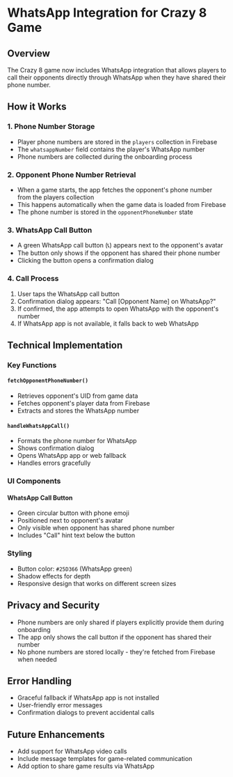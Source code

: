 # WhatsApp Integration for Crazy 8 Game

## Overview
The Crazy 8 game now includes WhatsApp integration that allows players to call their opponents directly through WhatsApp when they have shared their phone number.

## How it Works

### 1. Phone Number Storage
- Player phone numbers are stored in the `players` collection in Firebase
- The `whatsappNumber` field contains the player's WhatsApp number
- Phone numbers are collected during the onboarding process

### 2. Opponent Phone Number Retrieval
- When a game starts, the app fetches the opponent's phone number from the players collection
- This happens automatically when the game data is loaded from Firebase
- The phone number is stored in the `opponentPhoneNumber` state

### 3. WhatsApp Call Button
- A green WhatsApp call button (📞) appears next to the opponent's avatar
- The button only shows if the opponent has shared their phone number
- Clicking the button opens a confirmation dialog

### 4. Call Process
1. User taps the WhatsApp call button
2. Confirmation dialog appears: "Call [Opponent Name] on WhatsApp?"
3. If confirmed, the app attempts to open WhatsApp with the opponent's number
4. If WhatsApp app is not available, it falls back to web WhatsApp

## Technical Implementation

### Key Functions

#### `fetchOpponentPhoneNumber()`
- Retrieves opponent's UID from game data
- Fetches opponent's player data from Firebase
- Extracts and stores the WhatsApp number

#### `handleWhatsAppCall()`
- Formats the phone number for WhatsApp
- Shows confirmation dialog
- Opens WhatsApp app or web fallback
- Handles errors gracefully

### UI Components

#### WhatsApp Call Button
- Green circular button with phone emoji
- Positioned next to opponent's avatar
- Only visible when opponent has shared phone number
- Includes "Call" hint text below the button

### Styling
- Button color: `#25D366` (WhatsApp green)
- Shadow effects for depth
- Responsive design that works on different screen sizes

## Privacy and Security
- Phone numbers are only shared if players explicitly provide them during onboarding
- The app only shows the call button if the opponent has shared their number
- No phone numbers are stored locally - they're fetched from Firebase when needed

## Error Handling
- Graceful fallback if WhatsApp app is not installed
- User-friendly error messages
- Confirmation dialogs to prevent accidental calls

## Future Enhancements
- Add support for WhatsApp video calls
- Include message templates for game-related communication
- Add option to share game results via WhatsApp 